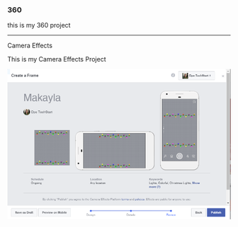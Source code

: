 ### 360

this is my 360 project

<script src="//360.vizor.io/scripts/embed.js" data-vizorurl="https://360.vizor.io/embed/v/3vybg" ></script>

***

Camera Effects

This is my Camera Effects Project

![Makayla](https://github.com/makaylamartin/makaylamartin.github.io/blob/master/Makayla.PNG?raw=true "Optional Title")
